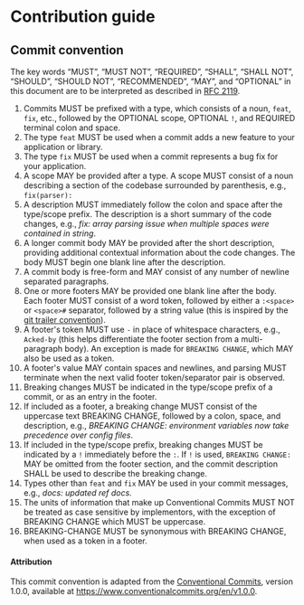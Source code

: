 # Contribution guide

## Commit convention
The key words “MUST”, “MUST NOT”, “REQUIRED”, “SHALL”, “SHALL NOT”, “SHOULD”, “SHOULD NOT”, “RECOMMENDED”, “MAY”, and “OPTIONAL” in this document are to be interpreted as described in [RFC 2119](https://www.ietf.org/rfc/rfc2119.txt).

1. Commits MUST be prefixed with a type, which consists of a noun, `feat`, `fix`, etc., followed
   by the OPTIONAL scope, OPTIONAL `!`, and REQUIRED terminal colon and space.
2. The type `feat` MUST be used when a commit adds a new feature to your application or library.
3. The type `fix` MUST be used when a commit represents a bug fix for your application.
4. A scope MAY be provided after a type. A scope MUST consist of a noun describing a
   section of the codebase surrounded by parenthesis, e.g., `fix(parser):`
5. A description MUST immediately follow the colon and space after the type/scope prefix.
   The description is a short summary of the code changes, e.g., _fix: array parsing issue when multiple spaces were contained in string_.
6. A longer commit body MAY be provided after the short description, providing additional contextual information about the code changes. The body MUST begin one blank line after the description.
7. A commit body is free-form and MAY consist of any number of newline separated paragraphs.
8. One or more footers MAY be provided one blank line after the body. Each footer MUST consist of
   a word token, followed by either a `:<space>` or `<space>#` separator, followed by a string value (this is inspired by the
   [git trailer convention](https://git-scm.com/docs/git-interpret-trailers)).
9. A footer's token MUST use `-` in place of whitespace characters, e.g., `Acked-by` (this helps differentiate
   the footer section from a multi-paragraph body). An exception is made for `BREAKING CHANGE`, which MAY also be used as a token.
10. A footer's value MAY contain spaces and newlines, and parsing MUST terminate when the next valid footer
    token/separator pair is observed.
11. Breaking changes MUST be indicated in the type/scope prefix of a commit, or as an entry in the
    footer.
12. If included as a footer, a breaking change MUST consist of the uppercase text BREAKING CHANGE, followed by a colon, space, and description, e.g.,
    _BREAKING CHANGE: environment variables now take precedence over config files_.
13. If included in the type/scope prefix, breaking changes MUST be indicated by a
    `!` immediately before the `:`. If `!` is used, `BREAKING CHANGE:` MAY be omitted from the footer section,
    and the commit description SHALL be used to describe the breaking change.
14. Types other than `feat` and `fix` MAY be used in your commit messages, e.g., _docs: updated ref docs._
15. The units of information that make up Conventional Commits MUST NOT be treated as case sensitive by implementors, with the exception of BREAKING CHANGE which MUST be uppercase.
16. BREAKING-CHANGE MUST be synonymous with BREAKING CHANGE, when used as a token in a footer.

#### Attribution
This commit convention is adapted from the [Conventional Commits](https://www.conventionalcommits.org/),
version 1.0.0, available at
https://www.conventionalcommits.org/en/v1.0.0.
